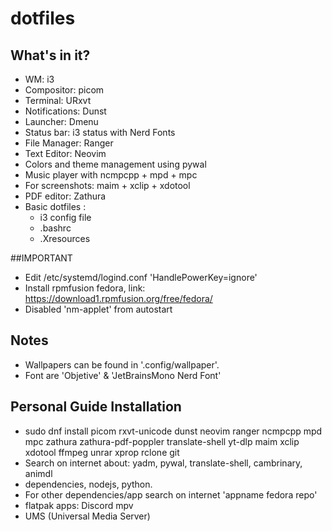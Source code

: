 # dotfiles

## What's in it?

- WM: i3
- Compositor: picom 
- Terminal: URxvt
- Notifications: Dunst
- Launcher: Dmenu
- Status bar: i3 status with Nerd Fonts
- File Manager: Ranger
- Text Editor: Neovim
- Colors and theme management using pywal
- Music player with ncmpcpp + mpd + mpc
- For screenshots: maim + xclip + xdotool
- PDF editor: Zathura
- Basic dotfiles :
    - i3 config file
    - .bashrc
    - .Xresources

##IMPORTANT
- Edit /etc/systemd/logind.conf 'HandlePowerKey=ignore'
- Install rpmfusion fedora, link: https://download1.rpmfusion.org/free/fedora/
- Disabled 'nm-applet' from autostart

## Notes
- Wallpapers can be found in '.config/wallpaper'.
- Font are 'Objetive' & 'JetBrainsMono Nerd Font'

## Personal Guide Installation

- sudo dnf install picom rxvt-unicode dunst neovim ranger ncmpcpp mpd mpc zathura zathura-pdf-poppler translate-shell yt-dlp maim xclip xdotool ffmpeg unrar xprop rclone git
- Search on internet about: yadm, pywal, translate-shell, cambrinary, animdl
- dependencies, nodejs, python. 
- For other dependencies/app search on internet 'appname fedora repo'
- flatpak apps: Discord mpv
- UMS (Universal Media Server)
